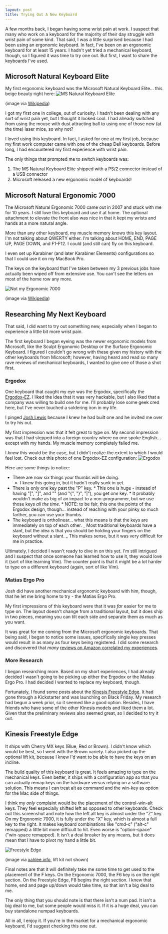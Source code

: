 ```yaml
---
layout: post
title: Trying Out A New Keyboard
---
```


A few months back, I began having some wrist pain at work. I suspect that many
who work on a keyboard for the majority of their day struggle with wrist pain of
some kind. That said, I was a little surprised because I had been using an
ergonomic keyboard. In fact, I've been on an ergonomic keyboard for at least 15
years. I hadn't yet tried a mechanical keyboard, though, so I figured it was
time to try one out. But first, I want to share the keyboards I've used.

## Microsoft Natural Keyboard Elite

My first ergonomic keyboard was the Microsoft Natural Keyboard Elite... this
beige beauty right here:
![MS Natural Keyboard Elite](https://upload.wikimedia.org/wikipedia/commons/4/42/MS_Natural_Keyboard_Elite.png)

(image via
[Wikipedia](https://en.wikipedia.org/wiki/Microsoft_Natural_Keyboard))

I got my first one in college, out of curiosity. I hadn't been dealing with any
sort of wrist pain yet, but I thought it looked cool. I had already switched
from using the mouse with dust attracting ball to using one of those new (at the
time) laser mice, so why not?

I loved using this keyboard. In fact, I asked for one at my first job, because
my first work computer came with one of the cheap Dell keyboards. Before long, I
had encountered my first experience with wrist pain.

The only things that prompted me to switch keyboards was:

1. The MS Natural Keyboard Elite shipped with a PS/2 connector instead of a USB
   connector
2. Microsoft released a new ergonomic model of keyboards!

## Microsoft Natural Ergonomic 7000

The Microsoft Natural Ergonomic 7000 came out in 2007 and stuck with me for 10
years. I still love this keyboard and use it at home. The optional attachment to
elevate the front also was nice in that it kept my wrists and hands at a more
natural angle.

More than any other keyboard, my muscle memory _knows_ this key layout. I'm not
talking about QWERTY either. I'm talking about HOME, END, PAGE UP, PAGE DOWN,
and F1-F12. I could (and still can) fly on this keyboard.

I even set up Karabiner (and later Karabiner Elements) configurations so that I
could use it on my MacBook Pro.

The keys on the keyboard that I've taken between my 3 previous jobs have
actually been wiped off from extensive use. You can't see the letters on most of
the home row any more.

![Not my Ergonomic 7000](https://upload.wikimedia.org/wikipedia/commons/2/20/Microsoft_Natural_Ergonomic_Keyboard_4000.png)

(image via
[Wikipedia](https://en.wikipedia.org/wiki/Microsoft_Natural_Keyboard))

## Researching My Next Keyboard

That said, I did want to try out something new, especially when I began to
experience a little bit more wrist pain.

The first keyboard I began eyeing was the newer ergonomic models from Microsoft,
like the Sculpt Ergonomic Desktop or the Surface Ergonomic Keyboard. I figured I
couldn't go wrong with these given my history with the other keyboards from
Microsoft; however, having heard and read so many rave reviews of mechanical
keyboards, I wanted to give one of those a shot first.

### Ergodox

One keyboard that caught my eye was the Ergodox, specifically the
[Ergodox-EZ](https://ergodox-ez.com/). I liked the idea that it was very
hackable, but I also liked that a company was willing to build one for me. I'll
probably lose some geek cred here, but I've never touched a soldering iron in my
life.

I pinged [Josh Lewis](https://twitter.com/joshwlewis) because I knew he had
built one and he invited me over to try his out.

My first impression was that it felt great to type on. My second impression was
that I had stepped into a foreign country where no one spoke English... except
with my hands. My muscle memory completely failed me.

I _knew_ this would be the case, but I didn't realize the extent to which I
would feel lost. Check out this photo of one Ergodox-EZ configuration:
![Ergodox](https://user-images.githubusercontent.com/43072/34229427-d29f4d1e-e599-11e7-82ac-038fa4279875.jpg)

Here are some things to notice:

* There are now six things your thumbs will be doing.
  * I knew this going in, but it hadn't really sunk in yet.
* There is only one key past the "P" key. * This one is huge - instead of having
  "[", "]", and "\" (and "{", "}", "|"), you get *one* key. * It probably
  wouldn't make as big of an impact to a non-programmer, but we use those keys
  _all the time_. \* NOTE: to be fair, this one the points of the Ergodox
  design, though... instead of reaching with your pinky so much farther, you can
  use your thumbs.
* The keyboard is ortholinear... what this means is that the keys are
  immediately on top of each other. _ Most traditional keyboards have a slant,
  but the idea is that you should be holding your fingers on the keyboard
  without a slant. _ This makes sense, but it was very difficult for me in
  practice.

Ultimately, I decided I wasn't ready to dive in on this yet. I'm still intrigued
and I suspect that once someone has learned how to use it, they would love it
(sort of like learning Vim). The counter point is that it might be a lot harder
to type on a different keyboard (again, sort of like Vim).

### Matias Ergo Pro

Josh did have another mechanical ergonomic keyboard with him, though, that he
let me bring home to try - the Matias Ergo Pro.

My first impressions of this keyboard were that it was _far_ easier for me to
type on. The layout doesn't change from a traditional layout, but it does ship
in two pieces, meaning you can tilt each side and separate them as much as you
want.

It was great for me coming from the Microsoft ergonomic keyboards. That being
said, I began to notice some issues, specifically single key presses would
result in as many as four keys being registered. I did some research and
discovered that _many_
[reviews on Amazon correlated my experiences](https://www.amazon.com/Matias-Ergo-Pro-Keyboard-Force/dp/B019CTMHZ0/ref=lp_14607137011_1_16?srs=14607137011&ie=UTF8&qid=1513787656&sr=8-16).

### More Research

I began researching more. Based on my short experiences, I had already decided I
wasn't going to be picking up either the Ergodox or the Matias Ergo Pro. I had
decided I wanted to replace my keyboard, though.

Fortunately, I found some posts about the
[Kinesis Freestyle Edge](https://gaming.kinesis-ergo.com/fsedge/). It had gone
through a Kickstarter and was launching on Black Friday. My research had begun a
week prior, so it seemed like a good option. Besides, I have friends who have
some of the other Kinesis models and liked them a lot. Given that the
preliminary reviews also seemed great, so I decided to try it out.

## Kinesis Freestyle Edge

It ships with Cherry MX keys (Blue, Red or Brown). I didn't know which would be
best, so I went with the Brown variety. I also picked up the optional lift kit,
because I knew I'd want to be able to have the keys on an incline.

The build quality of this keyboard is great. It feels amazing to type on the
mechanical keys. Even better, it ships with a configuration app so that you can
actually remap keys on the hardware versus relying on a software solution. This
means I can treat alt as command and the win-key as option for the Mac side of
things.

I think my _only_ complaint would be the placement of the control-win-alt keys.
They feel especially shifted left as opposed to other keyboards. Check out this
screenshot and note how the left alt key is almost under the "Z" key. On my
Ergonomic 7000, it is fully under the "X" key, which is almost a full key to the
right. It makes keyboard combinations like "cmd-c" ("alt-c" remapped) a little
bit more difficult to hit. Even worse is "option-space" ("win-space remapped).
It isn't a deal breaker by any means, but it does mean that I have to pivot my
hand a little bit.

![Freestyle Edge](https://user-images.githubusercontent.com/43072/34229210-140d38fc-e599-11e7-80f5-a123f8caddb7.jpg)

(image via [xahlee.info](http://xahlee.info/kbd/kinesis_gaming_keyboard.html),
lift kit not shown)

Final notes are that it will definitely take me some time to get used to the
placement of the F keys. On the Ergonomic 7000, the F6 key is on the right
section. On the Freestyle Edge, F8 begins the right section. I knew that home,
end and page up/down would take time, so that isn't a big deal to me.

The only thing that you should note is that there isn't a num pad. It isn't a
big deal to me, but some people would miss it. If it is a huge deal, you can buy
standalone numpad keyboards.

All in all, I enjoy it. If you're in the market for a mechanical ergonomic
keyboard, I'd suggest checking this one out.
